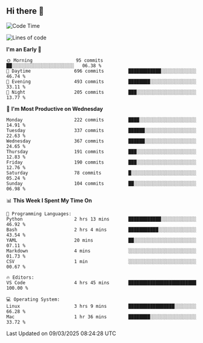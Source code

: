 ## Hi there 👋

<!--
**Wangmerlyn/Wangmerlyn** is a ✨ _special_ ✨ repository because its `README.md` (this file) appears on your GitHub profile.

Here are some ideas to get you started:

- 🔭 I’m currently working on ...
- 🌱 I’m currently learning ...
- 👯 I’m looking to collaborate on ...
- 🤔 I’m looking for help with ...
- 💬 Ask me about ...
- 📫 How to reach me: ...
- 😄 Pronouns: ...
- ⚡ Fun fact: ...
-->
<!--START_SECTION:waka-->
![Code Time](http://img.shields.io/badge/Code%20Time-82%20hrs%2043%20mins-blue)

![Lines of code](https://img.shields.io/badge/From%20Hello%20World%20I%27ve%20Written-8.6%20million%20lines%20of%20code-blue)

**I'm an Early 🐤** 

```text
🌞 Morning                95 commits          ██░░░░░░░░░░░░░░░░░░░░░░░   06.38 % 
🌆 Daytime                696 commits         ████████████░░░░░░░░░░░░░   46.74 % 
🌃 Evening                493 commits         ████████░░░░░░░░░░░░░░░░░   33.11 % 
🌙 Night                  205 commits         ███░░░░░░░░░░░░░░░░░░░░░░   13.77 % 
```
📅 **I'm Most Productive on Wednesday** 

```text
Monday                   222 commits         ████░░░░░░░░░░░░░░░░░░░░░   14.91 % 
Tuesday                  337 commits         ██████░░░░░░░░░░░░░░░░░░░   22.63 % 
Wednesday                367 commits         ██████░░░░░░░░░░░░░░░░░░░   24.65 % 
Thursday                 191 commits         ███░░░░░░░░░░░░░░░░░░░░░░   12.83 % 
Friday                   190 commits         ███░░░░░░░░░░░░░░░░░░░░░░   12.76 % 
Saturday                 78 commits          █░░░░░░░░░░░░░░░░░░░░░░░░   05.24 % 
Sunday                   104 commits         ██░░░░░░░░░░░░░░░░░░░░░░░   06.98 % 
```


📊 **This Week I Spent My Time On** 

```text
💬 Programming Languages: 
Python                   2 hrs 13 mins       ████████████░░░░░░░░░░░░░   46.92 % 
Bash                     2 hrs 4 mins        ███████████░░░░░░░░░░░░░░   43.54 % 
YAML                     20 mins             ██░░░░░░░░░░░░░░░░░░░░░░░   07.11 % 
Markdown                 4 mins              ░░░░░░░░░░░░░░░░░░░░░░░░░   01.73 % 
CSV                      1 min               ░░░░░░░░░░░░░░░░░░░░░░░░░   00.67 % 

🔥 Editors: 
VS Code                  4 hrs 45 mins       █████████████████████████   100.00 % 

💻 Operating System: 
Linux                    3 hrs 9 mins        █████████████████░░░░░░░░   66.28 % 
Mac                      1 hr 36 mins        ████████░░░░░░░░░░░░░░░░░   33.72 % 
```


 Last Updated on 09/03/2025 08:24:28 UTC
<!--END_SECTION:waka-->
